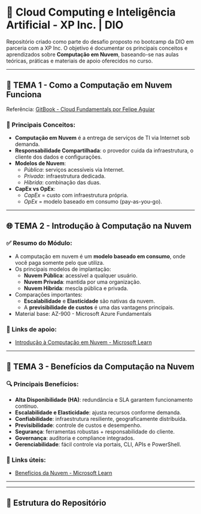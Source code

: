 # 🚀 Cloud Computing e Inteligência Artificial - XP Inc. | DIO

Repositório criado como parte do desafio proposto no bootcamp da DIO em parceria com a XP Inc. O objetivo é documentar os principais conceitos e aprendizados sobre **Computação em Nuvem**, baseando-se nas aulas teóricas, práticas e materiais de apoio oferecidos no curso.

---

## 📘 TEMA 1 - Como a Computação em Nuvem Funciona

Referência: [GitBook - Cloud Fundamentals por Felipe Aguiar](https://felipe-aguiar.gitbook.io/cloud-fundamentals)

### 📌 Principais Conceitos:

- **Computação em Nuvem** é a entrega de serviços de TI via Internet sob demanda.
- **Responsabilidade Compartilhada**: o provedor cuida da infraestrutura, o cliente dos dados e configurações.
- **Modelos de Nuvem**:
  - *Pública*: serviços acessíveis via Internet.
  - *Privada*: infraestrutura dedicada.
  - *Híbrida*: combinação das duas.
- **CapEx vs OpEx**:
  - *CapEx* = custo com infraestrutura própria.
  - *OpEx* = modelo baseado em consumo (pay-as-you-go).

---

## 🌐 TEMA 2 - Introdução à Computação na Nuvem

### ✅ Resumo do Módulo:

- A computação em nuvem é um **modelo baseado em consumo**, onde você paga somente pelo que utiliza.
- Os principais modelos de implantação:
  - **Nuvem Pública**: acessível a qualquer usuário.
  - **Nuvem Privada**: mantida por uma organização.
  - **Nuvem Híbrida**: mescla pública e privada.
- Comparações importantes:
  - **Escalabilidade** e **Elasticidade** são nativas da nuvem.
  - A **previsibilidade de custos** é uma das vantagens principais.
- Material base: AZ-900 - Microsoft Azure Fundamentals

### 🔗 Links de apoio:
- [Introdução à Computação em Nuvem - Microsoft Learn](https://learn.microsoft.com/training/modules/describe-cloud-compute/)

---

## 🌟 TEMA 3 - Benefícios da Computação na Nuvem

### 🔍 Principais Benefícios:

- **Alta Disponibilidade (HA)**: redundância e SLA garantem funcionamento contínuo.
- **Escalabilidade e Elasticidade**: ajusta recursos conforme demanda.
- **Confiabilidade**: infraestrutura resiliente, geograficamente distribuída.
- **Previsibilidade**: controle de custos e desempenho.
- **Segurança**: ferramentas robustas + responsabilidade do cliente.
- **Governança**: auditoria e compliance integrados.
- **Gerenciabilidade**: fácil controle via portais, CLI, APIs e PowerShell.

### 🔗 Links úteis:
- [Benefícios da Nuvem - Microsoft Learn](https://learn.microsoft.com/training/modules/describe-benefits-use-cloud-services/)

---


---

## 📂 Estrutura do Repositório

